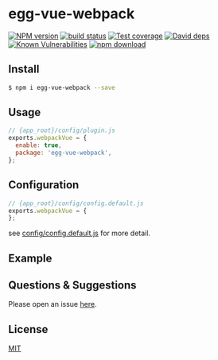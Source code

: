 # egg-vue-webpack

[![NPM version][npm-image]][npm-url]
[![build status][travis-image]][travis-url]
[![Test coverage][codecov-image]][codecov-url]
[![David deps][david-image]][david-url]
[![Known Vulnerabilities][snyk-image]][snyk-url]
[![npm download][download-image]][download-url]

[npm-image]: https://img.shields.io/npm/v/egg-vue-webpack.svg?style=flat-square
[npm-url]: https://npmjs.org/package/egg-vue-webpack
[travis-image]: https://img.shields.io/travis/eggjs/egg-vue-webpack.svg?style=flat-square
[travis-url]: https://travis-ci.org/eggjs/egg-vue-webpack
[codecov-image]: https://img.shields.io/codecov/c/github/eggjs/egg-vue-webpack.svg?style=flat-square
[codecov-url]: https://codecov.io/github/eggjs/egg-vue-webpack?branch=master
[david-image]: https://img.shields.io/david/eggjs/egg-vue-webpack.svg?style=flat-square
[david-url]: https://david-dm.org/eggjs/egg-vue-webpack
[snyk-image]: https://snyk.io/test/npm/egg-vue-webpack/badge.svg?style=flat-square
[snyk-url]: https://snyk.io/test/npm/egg-vue-webpack
[download-image]: https://img.shields.io/npm/dm/egg-vue-webpack.svg?style=flat-square
[download-url]: https://npmjs.org/package/egg-vue-webpack

<!--
Description here.
-->

## Install

```bash
$ npm i egg-vue-webpack --save
```

## Usage

```js
// {app_root}/config/plugin.js
exports.webpackVue = {
  enable: true,
  package: 'egg-vue-webpack',
};
```

## Configuration

```js
// {app_root}/config/config.default.js
exports.webpackVue = {
};
```

see [config/config.default.js](config/config.default.js) for more detail.

## Example

<!-- example here -->

## Questions & Suggestions

Please open an issue [here](https://github.com/eggjs/egg/issues).

## License

[MIT](LICENSE)

